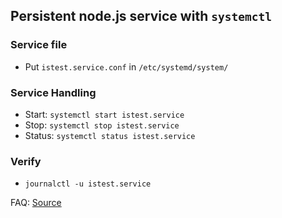 ## Persistent node.js service with `systemctl`

### Service file

- Put `istest.service.conf` in `/etc/systemd/system/`

### Service Handling

- Start: `systemctl start istest.service`
- Stop: `systemctl stop istest.service`
- Status: `systemctl status istest.service`

### Verify

- `journalctl -u istest.service`

FAQ: [Source](https://github.com/natancabral/run-nodejs-on-service-with-systemd-on-linux/)

